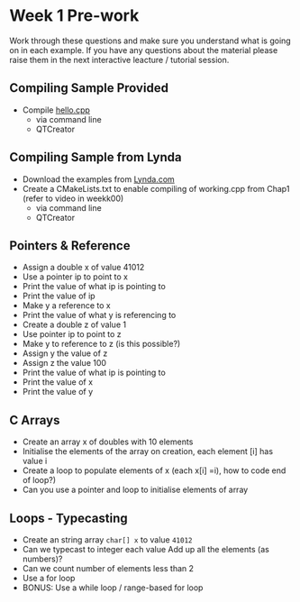 Week 1 Pre-work
=========================

Work through these questions and make sure you understand what is going on in each example. 
If you have any questions about the material please raise them in the next interactive leacture / tutorial session.

Compiling Sample Provided 
--------------------------
* Compile [hello.cpp](./starter/hello.cpp)
    * via command line
    * QTCreator 

Compiling Sample from Lynda 
--------------------------
* Download the examples from [Lynda.com](https://online.uts.edu.au/webapps/blackboard/content/listContentEditable.jsp?content_id=_3161730_1&course_id=_38119_1&mode=reset)
* Create a CMakeLists.txt to enable compiling of working.cpp from Chap1 (refer to video in weekk00)
    * via command line
    * QTCreator 

Pointers & Reference
--------------------
* Assign a double x of value 41012
* Use a pointer ip to point to x
* Print the value of what ip is pointing to
* Print the value of ip
* Make y a reference to x
* Print the value of what y is referencing to
* Create a double z of value 1
* Use pointer ip to point to z
* Make y to reference to z (is this possible?)
* Assign y the value of z
* Assign z the value 100
* Print the value of what ip is pointing to
* Print the value of x 
* Print the value of y 

C Arrays
--------
* Create an array x of doubles with 10 elements
* Initialise the elements of the array on creation, each element [i] has value i
* Create a loop to populate elements of x (each x[i] =i), how to code end of loop?)
* Can you use a pointer and loop to initialise elements of array

Loops - Typecasting
-------------------
* Create an string array `char[] x` to value `41012`
* Can we typecast to integer each value Add up all the elements (as numbers)?
* Can we count number of elements less than 2
* Use a for loop
* BONUS: Use a while loop / range-based for loop

